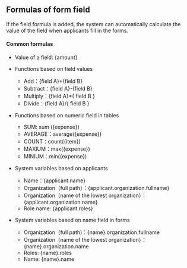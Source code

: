 ## Formulas of form field

If the field formula is added, the system can automatically calculate the value of the field when applicants fill in the forms.

#### Common formulas

- Value of a field: {amount}

- Functions based on field values
  - Add：{field A}+{field B}
  - Subtract：{field A}-{field B}
  - Multiply：{field A}*{ field B }
  - Divide：{field A}/{ field B }

- Functions based on numeric field in tables
  - SUM: sum ({expense})
  - AVERAGE：average({expense})
  - COUNT：count({item})
  - MAXIUM：max({expense})
  - MINIUM：min({expense})

- System variables based on applicants
  - Name：{applicant.name}
  - Organization（full path）：{applicant.organization.fullname}
  - Organization（name of the lowest organization）：{applicant.organization.name}
  - Role name: {applicant.roles}
  
- System variables based on name field in forms
  - Organization（full path)：{name}.organization.fullname
  - Organization（name of the lowest organization）：{name}.organization.name
  - Roles: {name}.roles
  - Name: {name}.name



